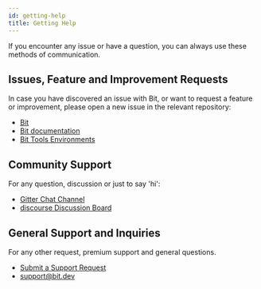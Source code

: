 ```yaml
---
id: getting-help
title: Getting Help
---
```


If you encounter any issue or have a question, you can always use these methods of communication.

## Issues, Feature and Improvement Requests

In case you have discovered an issue with Bit, or want to request a feature or improvement, please open a new issue in the relevant repository:

* [Bit](https://github.com/teambit/bit)
* [Bit documentation](https://github.com/teambit/bit-docs)
* [Bit Tools Environments](https://github.com/teambit/bit.envs)

## Community Support

For any question, discussion or just to say 'hi':

* [Gitter Chat Channel](https://gitter.im/bit-src/Bit)
* [discourse Discussion Board](https://discourse.bit.dev)

## General Support and Inquiries

For any other request, premium support and general questions.

* [Submit a Support Request](https://bit.dev/support)
* [support@bit.dev](mailto:support@bit.dev)
  
